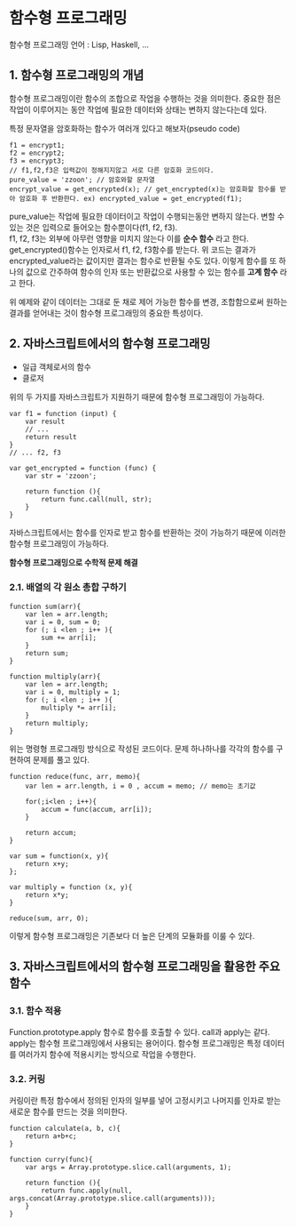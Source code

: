 # 함수형 프로그래밍

함수형 프로그래밍 언어 : Lisp, Haskell, ...

## 1. 함수형 프로그래밍의 개념
함수형 프로그래밍이란 함수의 조합으로 작업을 수행하는 것을 의미한다. 중요한 점은 작업이 이루어지는 동안 작업에 필요한 데이터와 상태는 변하지 않는다는데 있다.

특정 문자열을 암호화하는 함수가 여러개 있다고 해보자(pseudo code)

    f1 = encrypt1;
    f2 = encrypt2;
    f3 = encrypt3; 
    // f1,f2,f3은 입력값이 정해지지않고 서로 다른 암호화 코드이다.
    pure_value = 'zzoon'; // 암호와할 문자열
    encrypt_value = get_encrypted(x); // get_encrypted(x)는 암호화할 함수를 받아 암호화 후 반환한다. ex) encrypted_value = get_encrypted(f1);

pure_value는 작업에 필요한 데이터이고 작업이 수행되는동안 변하지 않는다. 변할 수 있는 것은 입력으로 들어오는 함수뿐이다(f1, f2, f3).<br>
f1, f2, f3는 외부에 아무런 영향을 미치지 않는다 이를 __순수 함수__ 라고 한다.<br>
get_encrypted()함수는 인자로서 f1, f2, f3함수를 받는다. 위 코드는 결과가 encrypted_value라는 값이지만 결과는 함수로 반환될 수도 있다. 이렇게 함수를 또 하나의 값으로 간주하여 함수의 인자 또는 반환값으로 사용할 수 있는 함수를 __고계 함수__ 라고 한다.

위 예제와 같이 데이터는 그대로 둔 채로 제어 가능한 함수를 변경, 조합함으로써 원하는 결과를 얻어내는 것이 함수형 프로그래밍의 중요한 특성이다.

## 2. 자바스크립트에서의 함수형 프로그래밍

* 일급 객체로서의 함수
* 클로저

위의 두 가지를 자바스크립트가 지원하기 때문에 함수형 프로그래밍이 가능하다.

    var f1 = function (input) {
        var result
        // ...
        return result
    }
    // ... f2, f3

    var get_encrypted = function (func) {
        var str = 'zzoon';

        return function (){
            return func.call(null, str);
        }
    }

자바스크립트에서는 함수를 인자로 받고 함수를 반환하는 것이 가능하기 때문에 이러한 함수형 프로그래밍이 가능하다. 

__함수형 프로그래밍으로 수학적 문제 해결__

### 2.1. 배열의 각 원소 총합 구하기

    function sum(arr){
        var len = arr.length;
        var i = 0, sum = 0;
        for (; i <len ; i++ ){
            sum += arr[i];
        }
        return sum;
    }

    function multiply(arr){
        var len = arr.length;
        var i = 0, multiply = 1;
        for (; i <len ; i++ ){
            multiply *= arr[i];
        }
        return multiply;
    }

위는 명령형 프로그래밍 방식으로 작성된 코드이다. 문제 하나하나를 각각의 함수를 구현하여 문제를 풀고 있다.

    function reduce(func, arr, memo){
        var len = arr.length, i = 0 , accum = memo; // memo는 초기값

        for(;i<len ; i++){
            accum = func(accum, arr[i]);
        }

        return accum;
    }

    var sum = function(x, y){
        return x+y;
    };

    var multiply = function (x, y){
        return x*y;
    }

    reduce(sum, arr, 0);

이렇게 함수형 프로그래밍은 기존보다 더 높은 단계의 모듈화를 이룰 수 있다.

## 3. 자바스크립트에서의 함수형 프로그래밍을 활용한 주요 함수

### 3.1. 함수 적용
Function.prototype.apply 함수로 함수를 호출할 수 있다. call과 apply는 같다. apply는 함수형 프로그래밍에서 사용되는 용어이다. 함수형 프로그래밍은 특정 데이터를 여러가지 함수에 적용시키는 방식으로 작업을 수행한다. 

### 3.2. 커링
커링이란 특정 함수에서 정의된 인자의 일부를 넣어 고정시키고 나머지를 인자로 받는 새로운 함수를 만드는 것을 의미한다.

    function calculate(a, b, c){
        return a+b+c;
    }

    function curry(func){
        var args = Array.prototype.slice.call(arguments, 1);
        
        return function (){
            return func.apply(null, args.concat(Array.prototype.slice.call(arguments)));
        }
    }

